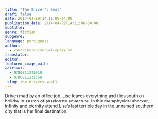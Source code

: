 ```yaml
---
title: "The Driver’s Seat"
draft: false
date: 2014-04-29T14:11:00-04:00
publication_date: 2014-04-29T14:11:00-04:00
subtitle:
genre: fiction
subgenre:
language: portuguese
author:
  - contributor/muriel-spark.md
translator:
editor:
featured_image_path:
editions:
  - 9780811223010
  - 9780811221368
_slug: the-drivers-seat1
---
```


Driven mad by an office job, Lise leaves everything and flies south on holiday in search of passionate adventure. In this metaphysical shocker, infinity and eternity attend Lise’s last terrible day in the unnamed southern city that is her final destination.

